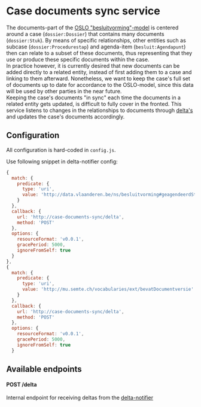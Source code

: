 # Case documents sync service
The documents-part of the [OSLO "besluitvorming"-model](https://test.data.vlaanderen.be/doc/applicatieprofiel/besluitvorming) is centered around a case (`dossier:Dossier`) that contains many documents (`dossier:Stuk`). By means of specific relationships, other entities such as subcase (`dossier:Procedurestap`) and agenda-item (`besluit:Agendapunt`) then can relate to a subset of these documents, thus representing that they use or produce these specific documents within the case.  
In practice however, it is currently desired that new documents can be added directly to a related entity, instead of first adding them to a case and linking to them afterward. Nonetheless, we want to keep the case's full set of documents up to date for accordance to the OSLO-model, since this data will be used by other parties in the near future.  
Keeping the case's documents "in sync" each time the documents in a related entity gets updated, is difficult to fully cover in the fronted. This service listens to changes in the relationships to documents through [delta's](https://github.com/mu-semtech/delta-notifier) and updates the case's documents accordingly.

## Configuration
All configuration is hard-coded in `config.js`.

Use following snippet in delta-notifier config:
```js
{
  match: {
    predicate: {
      type: 'uri',
      value: 'http://data.vlaanderen.be/ns/besluitvorming#geagendeerdStuk'
    }
  },
  callback: {
    url: 'http://case-documents-sync/delta',
    method: 'POST'
  },
  options: {
    resourceFormat: 'v0.0.1',
    gracePeriod: 5000,
    ignoreFromSelf: true
  }
},
{
  match: {
    predicate: {
      type: 'uri',
      value: 'http://mu.semte.ch/vocabularies/ext/bevatDocumentversie' // Will get changed in future model refactoring
    }
  },
  callback: {
    url: 'http://case-documents-sync/delta',
    method: 'POST'
  },
  options: {
    resourceFormat: 'v0.0.1',
    gracePeriod: 5000,
    ignoreFromSelf: true
  }
```

## Available endpoints

#### POST /delta

Internal endpoint for receiving deltas from the [delta-notifier](https://github.com/mu-semtech/delta-notifier)
